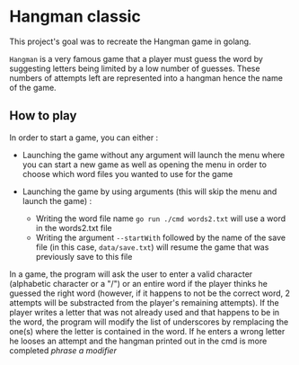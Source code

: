 <h1>Hangman classic</h1>


This project's goal was to recreate the Hangman game in golang.

``Hangman`` is a very famous game that a player must guess the word by suggesting letters being limited by a low number of guesses. These numbers of attempts left are represented into a hangman hence the name of the game.

<h2>How to play</h2>


In order to start a game, you can either :

* Launching the game without any argument will launch the menu where you can start a new game as well as opening the menu in order to choose which word files you wanted to use for the game

- Launching the game by using arguments (this will skip the menu and launch the game) : 

  - Writing the word file name ```go run ./cmd words2.txt``` will use a word in the words2.txt file
  - Writing the argument ```--startWith``` followed by the name of the save file (in this case, ```data/save.txt```) will resume the game that was previously save to this file

In a game, the program will ask the user to enter a valid character (alphabetic character or a "/") or an entire word if the player thinks he guessed the right word (however, if it happens to not be the correct word, 2 attempts will be substracted from the player's remaining attempts). If the player writes a letter that was not already used and that happens to be in the word, the program will modify the list of underscores by remplacing the one(s) where the letter is contained in the word. If he enters a wrong letter he looses an attempt and the hangman printed out in the cmd is more completed *phrase a modifier* 

